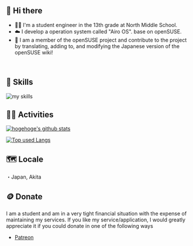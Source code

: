 
## 👋 Hi there

- 🧑‍💻 I'm a student engineer in the 13th grade at North Middle School.
- ☁️ I develop a operation system called "Airo OS". base on openSUSE.
- 🦎 I am a member of the openSUSE project and contribute to the project by translating, adding to, and modifying the Japanese version of the openSUSE wiki!
<br>

<!-- アイコンの選択肢一覧：https://arc.net/l/quote/zizyykfh -->
## 🌱 Skills
<img alt="my skills" src="https://skillicons.dev/icons?theme=dark&perline=7&i=html,css,js,ts" />
<br>

## 🏃‍♀️ Activities
[![hogehoge's github stats](https://github-readme-stats.vercel.app/api?username=code-ik&hide=contribs&count_private=true&show_icons=true&theme=tokyonight)](https://github.com/code-ik/)

[![Top used Langs](https://github-readme-stats.vercel.app/api/top-langs/?username=code-ik&layout=compact&theme=tokyonight)](https://github.com/code-ik/)

## 🗺️ Locale

・Japan, Akita

## 🪙 Donate

I am a student and am in a very tight financial situation with the expense of maintaining my services.
If you like my service/application, I would greatly appreciate it if you could donate in one of the following ways

- [Patreon](https://patreon.com/code_ik?utm_medium=unknown&utm_source=join_link&utm_campaign=creatorshare_creator&utm_content=copyLink)
